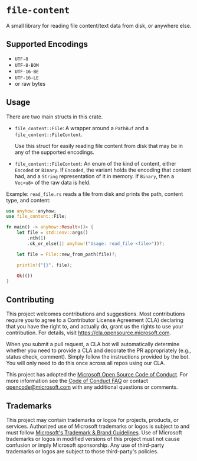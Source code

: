 # `file-content`

A small library for reading file content/text data from disk, or anywhere else.

## Supported Encodings
* `UTF-8`
* `UTF-8-BOM`
* `UTF-16-BE`
* `UTF-16-LE`
* or raw bytes

## Usage

There are two main structs in this crate.
* `file_content::File`: A wrapper around a `PathBuf` and a `file_content::FileContent`.
  
  Use this struct for easily reading file content from disk that may be in any of the supported encodings.

* `file_content::FileContent`: An enum of the kind of content, either `Encoded` or `Binary`. If `Encoded`, the variant holds the encoding that content had, and a `String` representation of it in memory. If `Binary`, then a `Vec<u8>` of the raw data is held.

Example: `read_file.rs` reads a file from disk and prints the path, content type, and content:
```rust
use anyhow::anyhow;
use file_content::File;

fn main() -> anyhow::Result<()> {
    let file = std::env::args()
        .nth(1)
        .ok_or_else(|| anyhow!("Usage: read_file <file>"))?;

    let file = File::new_from_path(file)?;

    println!("{}", file);

    Ok(())
}
```

## Contributing

This project welcomes contributions and suggestions.  Most contributions require you to agree to a Contributor License Agreement (CLA) declaring that you have the right to, and actually do, grant us the rights to use your contribution. For details, visit https://cla.opensource.microsoft.com.

When you submit a pull request, a CLA bot will automatically determine whether you need to provide a CLA and decorate the PR appropriately (e.g., status check, comment). Simply follow the instructions provided by the bot. You will only need to do this once across all repos using our CLA.

This project has adopted the [Microsoft Open Source Code of Conduct](https://opensource.microsoft.com/codeofconduct/). For more information see the [Code of Conduct FAQ](https://opensource.microsoft.com/codeofconduct/faq/) or contact [opencode@microsoft.com](mailto:opencode@microsoft.com) with any additional questions or comments.

## Trademarks

This project may contain trademarks or logos for projects, products, or services. Authorized use of Microsoft 
trademarks or logos is subject to and must follow 
[Microsoft's Trademark & Brand Guidelines](https://www.microsoft.com/en-us/legal/intellectualproperty/trademarks/usage/general).
Use of Microsoft trademarks or logos in modified versions of this project must not cause confusion or imply Microsoft sponsorship.
Any use of third-party trademarks or logos are subject to those third-party's policies.
